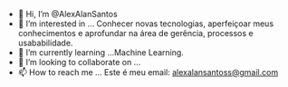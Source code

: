 - 👋 Hi, I’m @AlexAlanSantos
- 👀 I’m interested in ... Conhecer novas tecnologias, aperfeiçoar meus conhecimentos e aprofundar na área de gerência, processos e usababilidade. 
- 🌱 I’m currently learning ...Machine Learning. 
- 💞️ I’m looking to collaborate on ... 
- 📫 How to reach me ... Este é meu email: alexalansantoss@gmail.com

<!---
AlexAlanSantos/AlexAlanSantos is a ✨ special ✨ repository because its `README.md` (this file) appears on your GitHub profile.
You can click the Preview link to take a look at your changes.
--->
